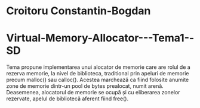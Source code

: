 # Croitoru Constantin-Bogdan
# Virtual-Memory-Allocator---Tema1--SD

Tema propune implementarea unui alocator de memorie care are rolul de a rezerva memorie, la nivel de biblioteca, traditional prin apeluri de memorie precum malloc() sau calloc(). Acestea marchează ca fiind folosite anumite zone de memorie dintr-un pool de bytes prealocat, numit arenă. Deasemenea, alocatorul de memorie se ocupă și cu eliberarea zonelor rezervate, apelul de bibliotecă aferent fiind free().
